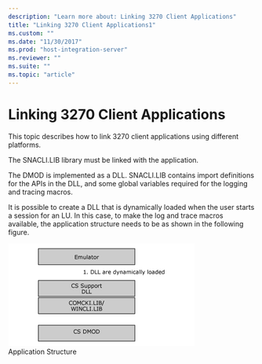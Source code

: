 ```yaml
---
description: "Learn more about: Linking 3270 Client Applications"
title: "Linking 3270 Client Applications1"
ms.custom: ""
ms.date: "11/30/2017"
ms.prod: "host-integration-server"
ms.reviewer: ""
ms.suite: ""
ms.topic: "article"
---
```

# Linking 3270 Client Applications
This topic describes how to link 3270 client applications using different platforms.  
  
 The SNACLI.LIB library must be linked with the application.  
  
 The DMOD is implemented as a DLL. SNACLI.LIB contains import definitions for the APIs in the DLL, and some global variables required for the logging and tracing macros.  
  
 It is possible to create a DLL that is dynamically loaded when the user starts a session for an LU. In this case, to make the log and trace macros available, the application structure needs to be as shown in the following figure.  
  
 ![Image that shows the application structure.](../core/media/32708a.gif "32708a")  
Application Structure
